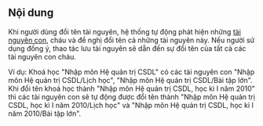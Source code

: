 ## Nội dung ##

Khi người dùng đổi tên tài nguyên, hệ thống tự động phát hiện những [tài nguyên con](ChildResource.md), cháu và đề nghị đổi tên cả những tài nguyên này. Nếu người sử dụng đồng ý, thao tác lưu tài nguyên sẽ dẫn đến sự đổi tên của tất cả các tài nguyên con cháu.

Ví dụ: Khoá học "Nhập môn Hệ quản trị CSDL" có các tài nguyên con "Nhập môn Hệ quản trị CSDL/Lịch học", "Nhập môn Hệ quản trị CSDL/Bài tập lớn". Khi đổi tên khoá học thành "Nhập môn Hệ quản trị CSDL, học kì I năm 2010" thì các tài nguyên con sẽ tự động được đổi tên thành "Nhập môn Hệ quản trị CSDL, học kì I năm 2010/Lịch học" và "Nhập môn Hệ quản trị CSDL, học kì I năm 2010/Bài tập lớn".